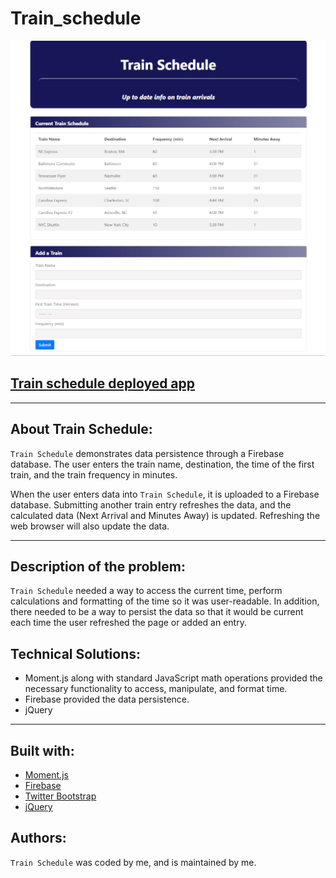 # Train_schedule

![Train Schedule](./assets/images/trainschedule.png)

## [Train schedule deployed app](https://dirk-kiesewetter.github.io/Train_schedule/)

---

## About Train Schedule:

`Train Schedule` demonstrates data persistence through a Firebase database. The user enters the train name, destination, the time of the first train, and the train frequency in minutes.

When the user enters data into `Train Schedule`, it is uploaded to a Firebase database. Submitting another train entry refreshes the data, and the calculated data (Next Arrival and Minutes Away) is updated. Refreshing the web browser will also update the data.

---

## Description of the problem:

`Train Schedule` needed a way to access the current time, perform calculations and formatting of the time so it was user-readable. In addition, there needed to be a way to persist the data so that it would be current each time the user refreshed the page or added an entry.

## Technical Solutions:

- Moment.js along with standard JavaScript math operations provided the necessary functionality to access, manipulate, and format time.
- Firebase provided the data persistence.
- jQuery

---

## Built with:

- [Moment.js](https://momentjs.com/)
- [Firebase](https://firebase.google.com/)
- [Twitter Bootstrap](https://getbootstrap.com/)
- [jQuery](https://jquery.com/)

## Authors:

`Train Schedule` was coded by me, and is maintained by me.
